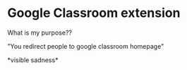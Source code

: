 # Google Classroom extension
What is my purpose?? 

"You redirect people to google classroom homepage"

\*visible sadness\*
